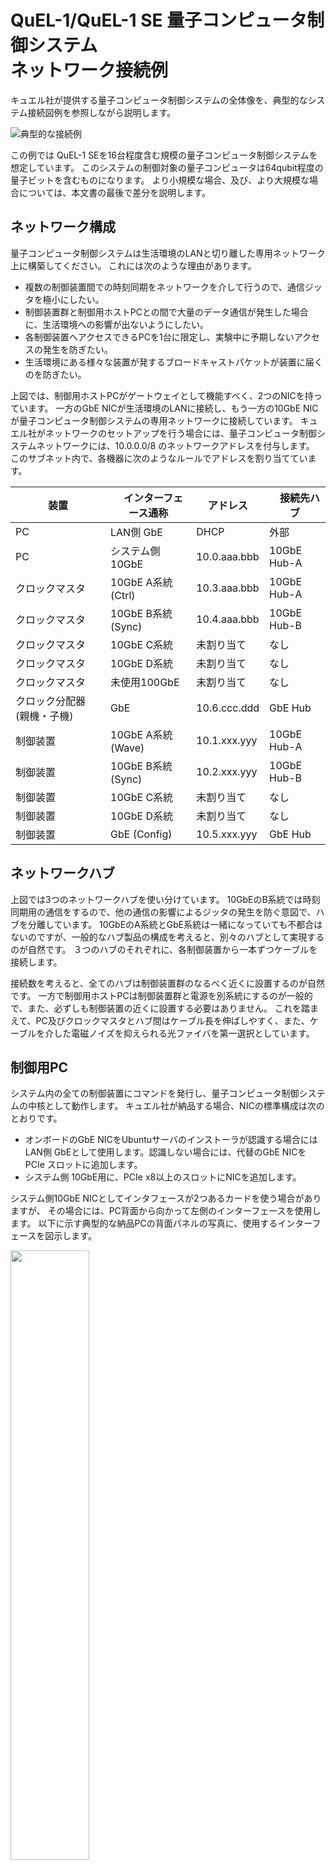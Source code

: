 # QuEL-1/QuEL-1 SE 量子コンピュータ制御システム <br>ネットワーク接続例
キュエル社が提供する量子コンピュータ制御システムの全体像を、典型的なシステム接続図例を参照しながら説明します。

![典型的な接続例](images/typical_quantum_computer_control_system_with_quel-1.drawio.png)

この例では QuEL-1 SEを16台程度含む規模の量子コンピュータ制御システムを想定しています。
このシステムの制御対象の量子コンピュータは64qubit程度の量子ビットを含むものになります。
より小規模な場合、及び、より大規模な場合については、本文書の最後で差分を説明します。

## ネットワーク構成
量子コンピュータ制御システムは生活環境のLANと切り離した専用ネットワーク上に構築してください。
これには次のような理由があります。
- 複数の制御装置間での時刻同期をネットワークを介して行うので、通信ジッタを極小にしたい。
- 制御装置群と制御用ホストPCとの間で大量のデータ通信が発生した場合に、生活環境への影響が出ないようにしたい。
- 各制御装置へアクセスできるPCを1台に限定し、実験中に予期しないアクセスの発生を防ぎたい。
- 生活環境にある様々な装置が発するブロードキャストパケットが装置に届くのを防ぎたい。

上図では、制御用ホストPCがゲートウェイとして機能すべく、2つのNICを持っています。
一方のGbE NICが生活環境のLANに接続し、もう一方の10GbE NICが量子コンピュータ制御システムの専用ネットワークに接続しています。
キュエル社がネットワークのセットアップを行う場合には、量子コンピュータ制御システムネットワークには、10.0.0.0/8 のネットワークアドレスを付与します。
このサブネット内で、各機器に次のようなルールでアドレスを割り当てています。

| 装置　              | 　インターフェース通称      | アドレス         | 　接続先ハブ      |
|------------------|------------------|--------------|-------------|
| PC               | LAN側 GbE         | DHCP         | 外部　         |
| PC               | システム側 10GbE      | 10.0.aaa.bbb | 10GbE Hub-A |
| クロックマスタ          | 10GbE A系統 (Ctrl) | 10.3.aaa.bbb | 10GbE Hub-A |
| クロックマスタ          | 10GbE B系統 (Sync) | 10.4.aaa.bbb | 10GbE Hub-B |
| クロックマスタ          | 10GbE C系統　       | 未割り当て        | なし          |
| クロックマスタ          | 10GbE D系統　       | 未割り当て        | なし          |
| クロックマスタ          | 未使用100GbE        | 未割り当て        | なし          |
| クロック分配器 (親機・子機)　 | GbE              | 10.6.ccc.ddd | GbE Hub     |
| 制御装置             | 10GbE A系統 (Wave) | 10.1.xxx.yyy | 10GbE Hub-A |
| 制御装置　            | 10GbE B系統 (Sync) | 10.2.xxx.yyy | 10GbE Hub-B |
| 制御装置             | 10GbE C系統        | 未割り当て        | なし          |
| 制御装置　            | 10GbE D系統        | 未割り当て        | なし          |
| 制御装置             | GbE (Config)     | 10.5.xxx.yyy | GbE Hub     |


## ネットワークハブ
上図では3つのネットワークハブを使い分けています。
10GbEのB系統では時刻同期用の通信をするので、他の通信の影響によるジッタの発生を防ぐ意図で、ハブを分離しています。
10GbEのA系統とGbE系統は一緒になっていても不都合はないのですが、一般的なハブ製品の構成を考えると、別々のハブとして実現するのが自然です。
３つのハブのそれぞれに、各制御装置から一本ずつケーブルを接続します。

接続数を考えると、全てのハブは制御装置群のなるべく近くに設置するのが自然です。
一方で制御用ホストPCは制御装置群と電源を別系統にするのが一般的で、また、必ずしも制御装置の近くに設置する必要はありません。
これを踏まえて、PC及びクロックマスタとハブ間はケーブル長を伸ばしやすく、また、ケーブルを介した電磁ノイズを抑えられる光ファイバを第一選択としています。

## 制御用PC
システム内の全ての制御装置にコマンドを発行し、量子コンピュータ制御システムの中核として動作します。
キュエル社が納品する場合、NICの標準構成は次のとおりです。
- オンボードのGbE NICをUbuntuサーバのインストーラが認識する場合にはLAN側 GbEとして使用します。認識しない場合には、代替のGbE NICをPCIe スロットに追加します。
- システム側 10GbE用に、PCIe x8以上のスロットにNICを追加します。 

システム側10GbE NICとしてインタフェースが2つあるカードを使う場合がありますが、 その場合には、PC背面から向かって左側のインターフェースを使用します。
以下に示す典型的な納品PCの背面パネルの写真に、使用するインターフェースを図示します。

<img src="./images/quel_pc.jpg" width="50%"></img>

## クロックマスタ
クロックマスタには100GbEのネットワークインターフェースが2つありますが、そのうちの1つだけを使用しています。
使用している側の100GbEインターフェースは、4分岐して4つの10GbEとして使っています。
この4つの10GbEのうち、実際に使っているのはA系統とB系統の2つだけです。
A系統は主にホストからの制御コマンドの通信、B系統は制御装置との時刻同期に用いています。
したがって、接続先のハブはそれぞれHub-A, Hub-Bという素直な接続になります。
余った分岐のC系統とD系統はハブに挿さないでください。

### クロックマスタと制御用PCの関係
複数台の制御装置を含むシステムでは、制御用ホストPCに[クロックマスタ](./ClockmasterReferenceManual.md)のPCIeカードをインストールします。
上述のとおり、PCIeスロットにはGbE NIC と 10GbE NICを追加するので、余りのスロットに挿すことになります。
クロックマスタは制御用PCのPCIeカードスロットに挿入されていますが、ホストPCからは電源供給を受けるだけでネットワーク以外の経路でのインタラクションはありません。
したがって、PCからは電源供給を受けているだけで、機能的にはPCとは独立しています。

## クロック分配器
[クロック分配器](./ClockdistReferenceManual.md)は最大で12台の制御装置に同期したクロック信号を供給します。
制御装置が12台を超えるシステムでは、従来のクロック分配器に子機をカスケードし、同期したクロック信号の分岐数を増やします。
今のところ、1段のカスケードまでを動作保証としているので、144台が1システム内の最大の制御装置数になります。
これは、近い将来に、さらに拡張される予定です。

クロック分配器は、主に制御用ホストPCからの動作状況の監視用のネットワークインターフェースを持ちます。
現状、このインターフェースを介した監視用のインフラ整備ができていませんが、提供の予定があります。
なお、親機と子機それぞれの詳細は、クロック分配器の取扱説明書をご覧ください。

## 制御装置
[制御装置](./Quel1seRiken8ReferenceManual.md)は4本の10GbEインタフェースと1本のGbEインターフェースを持ちます。
上述のとおり、4本の10GbEインターフェースのうちA系統とB系統の2本だけを使います。
残りのC系統とD系統はハブに挿さないでください。

## システム規模に応じた変更点
### 制御装置が1台だけの場合
クロック分配器は親機だけで事足ります。
クロックマスタが不要になり、また、10GbEハブを系統ごとに持つ必要性もなくなります。
10GbEの口が3つ以上、GbEの口が2つ以上あるハブを使えば、1つだけのハブでシステムを構成できます。

### 制御用PCがGbE NICを2つ持ち、10GbE NICを持たない場合
これも簡易的にシステムを組む場合に起こり得る構成です。
ハブが通信のボトルネックになりやすいのでお勧めしませんが、PCをGbEハブに繋いでも問題なく動作します。
制御装置が1台だけの場合には、使用可能なハブの選択肢が増えるメリットがあります。
なお、QuEL社では納品用の構成としては特別な事情がない限り避けることにしています。

### 制御装置が12台以下の場合
クロック分配器は親機だけで十分です。

### 制御装置の数が10GbEハブのポート数よりも多い場合
制御装置が18台を超えたあたりから、一般的な10GbEのスイッチングではポート数が足りなくなるケースが増えてきます。
その場合には、各系統ごとに複数のスイッチングハブをカスケード接続する必要が発生します。
ハブ間でループができないように気をつける以外は、特に難しいことはありません。
